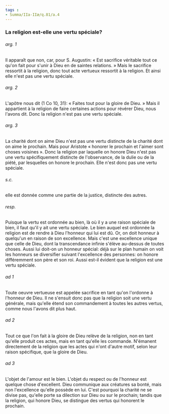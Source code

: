 ```yaml
---
tags : 
- Summa/IIa-IIæ/q.81/a.4
---
```


### La religion est-elle une vertu spéciale?

###### arg. 1
Il apparaît que non, car, pour S. Augustin: « Est sacrifice véritable tout ce qu'on fait pour s'unir à Dieu en de saintes relations. » Mais le sacrifice ressortit à la religion, donc tout acte vertueux ressortit à la religion. Et ainsi elle n'est pas une vertu spéciale. 

###### arg. 2
L'apôtre nous dit (1 Co 10, 31): « Faites tout pour la gloire de Dieu. » Mais il appartient à la religion de faire certaines actions pour révérer Dieu, nous l'avons dit. Donc la religion n'est pas une vertu spéciale. 

###### arg. 3
La charité dont on aime Dieu n'est pas une vertu distincte de la charité dont on aime le prochain. Mais pour Aristote « honorer le prochain et l'aimer sont choses voisines ». Donc la religion par laquelle on honore Dieu n'est pas une vertu spécifiquement distincte de l'observance, de la dulie ou de la piété, par lesquelles on honore le prochain. Elle n'est donc pas une vertu spéciale. 

###### s.c.
elle est donnée comme une partie de la justice, distincte des autres. 

###### resp.
Puisque la vertu est ordonnée au bien, là où il y a une raison spéciale de bien, il faut qu'il y ait une vertu spéciale. Le bien auquel est ordonnée la religion est de rendre à Dieu l'honneur qui lui est dû. Or, on doit honneur à quelqu'un en raison de son excellence. Mais c'est une excellence unique que celle de Dieu, dont la transcendance infinie s'élève au-dessus de toutes choses. Aussi lui doit-on un honneur spécial: déjà sur le plan humain on voit les honneurs se diversifier suivant l'excellence des personnes: on honore différemment son père et son roi. Aussi est-il évident que la religion est une vertu spéciale. 

###### ad 1
Toute oeuvre vertueuse est appelée sacrifice en tant qu'on l'ordonne à l'honneur de Dieu. Il ne s'ensuit donc pas que la religion soit une vertu générale, mais qu'elle étend son commandement à toutes les autres vertus, comme nous l'avons dit plus haut. 

###### ad 2
Tout ce que l'on fait à la gloire de Dieu relève de la religion, non en tant qu'elle produit ces actes, mais en tant qu'elle les commande. N'émanent directement de la religion que les actes qui n'ont d'autre motif, selon leur raison spécifique, que la gloire de Dieu. 

###### ad 3
L'objet de l'amour est le bien. L'objet du respect ou de l'honneur est quelque chose d'excellent. Dieu communique aux créatures sa bonté, mais non l'excellence qu'elle possède en lui. C'est pourquoi la charité ne se divise pas, qu'elle porte sa dilection sur Dieu ou sur le prochain; tandis que la religion, qui honore Dieu, se distingue des vertus qui honorent le prochain. 


